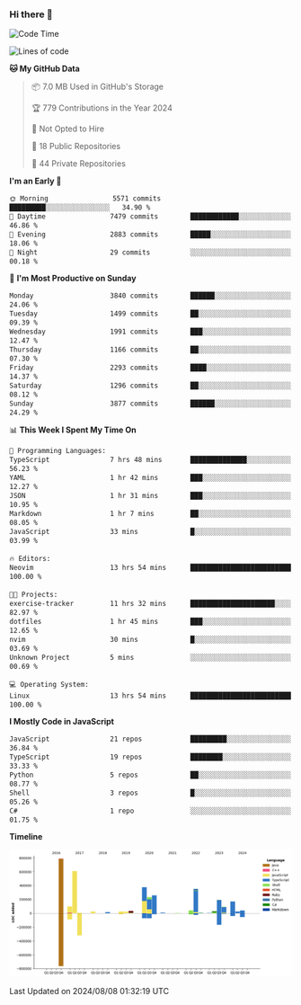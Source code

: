 ### Hi there 👋

<!--
**Clumsy-Coder/Clumsy-Coder** is a ✨ _special_ ✨ repository because its `README.md` (this file) appears on your GitHub profile.

Here are some ideas to get you started:

- 🔭 I’m currently working on ...
- 🌱 I’m currently learning ...
- 👯 I’m looking to collaborate on ...
- 🤔 I’m looking for help with ...
- 💬 Ask me about ...
- 📫 How to reach me: ...
- 😄 Pronouns: ...
- ⚡ Fun fact: ...
-->

<!-- anmol098/waka-readme-stats -->
<!--START_SECTION:waka-->
![Code Time](http://img.shields.io/badge/Code%20Time-851%20hrs%2018%20mins-blue)

![Lines of code](https://img.shields.io/badge/From%20Hello%20World%20I%27ve%20Written-3.4%20million%20lines%20of%20code-blue)

**🐱 My GitHub Data** 

> 📦 7.0 MB Used in GitHub's Storage 
 > 
> 🏆 779 Contributions in the Year 2024
 > 
> 🚫 Not Opted to Hire
 > 
> 📜 18 Public Repositories 
 > 
> 🔑 44 Private Repositories 
 > 
**I'm an Early 🐤** 

```text
🌞 Morning                5571 commits        █████████░░░░░░░░░░░░░░░░   34.90 % 
🌆 Daytime                7479 commits        ████████████░░░░░░░░░░░░░   46.86 % 
🌃 Evening                2883 commits        █████░░░░░░░░░░░░░░░░░░░░   18.06 % 
🌙 Night                  29 commits          ░░░░░░░░░░░░░░░░░░░░░░░░░   00.18 % 
```
📅 **I'm Most Productive on Sunday** 

```text
Monday                   3840 commits        ██████░░░░░░░░░░░░░░░░░░░   24.06 % 
Tuesday                  1499 commits        ██░░░░░░░░░░░░░░░░░░░░░░░   09.39 % 
Wednesday                1991 commits        ███░░░░░░░░░░░░░░░░░░░░░░   12.47 % 
Thursday                 1166 commits        ██░░░░░░░░░░░░░░░░░░░░░░░   07.30 % 
Friday                   2293 commits        ████░░░░░░░░░░░░░░░░░░░░░   14.37 % 
Saturday                 1296 commits        ██░░░░░░░░░░░░░░░░░░░░░░░   08.12 % 
Sunday                   3877 commits        ██████░░░░░░░░░░░░░░░░░░░   24.29 % 
```


📊 **This Week I Spent My Time On** 

```text
💬 Programming Languages: 
TypeScript               7 hrs 48 mins       ██████████████░░░░░░░░░░░   56.23 % 
YAML                     1 hr 42 mins        ███░░░░░░░░░░░░░░░░░░░░░░   12.27 % 
JSON                     1 hr 31 mins        ███░░░░░░░░░░░░░░░░░░░░░░   10.95 % 
Markdown                 1 hr 7 mins         ██░░░░░░░░░░░░░░░░░░░░░░░   08.05 % 
JavaScript               33 mins             █░░░░░░░░░░░░░░░░░░░░░░░░   03.99 % 

🔥 Editors: 
Neovim                   13 hrs 54 mins      █████████████████████████   100.00 % 

🐱‍💻 Projects: 
exercise-tracker         11 hrs 32 mins      █████████████████████░░░░   82.97 % 
dotfiles                 1 hr 45 mins        ███░░░░░░░░░░░░░░░░░░░░░░   12.65 % 
nvim                     30 mins             █░░░░░░░░░░░░░░░░░░░░░░░░   03.69 % 
Unknown Project          5 mins              ░░░░░░░░░░░░░░░░░░░░░░░░░   00.69 % 

💻 Operating System: 
Linux                    13 hrs 54 mins      █████████████████████████   100.00 % 
```

**I Mostly Code in JavaScript** 

```text
JavaScript               21 repos            █████████░░░░░░░░░░░░░░░░   36.84 % 
TypeScript               19 repos            ████████░░░░░░░░░░░░░░░░░   33.33 % 
Python                   5 repos             ██░░░░░░░░░░░░░░░░░░░░░░░   08.77 % 
Shell                    3 repos             █░░░░░░░░░░░░░░░░░░░░░░░░   05.26 % 
C#                       1 repo              ░░░░░░░░░░░░░░░░░░░░░░░░░   01.75 % 
```



**Timeline**

![Lines of Code chart](https://raw.githubusercontent.com/Clumsy-Coder/Clumsy-Coder/main/assets/bar_graph.png)


 Last Updated on 2024/08/08 01:32:19 UTC
<!--END_SECTION:waka-->
